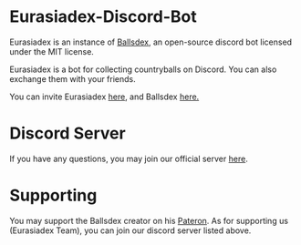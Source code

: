 # Eurasiadex-Discord-Bot
Eurasiadex is an instance of [Ballsdex](https://github.com/Ballsdex-Team/BallsDex-DiscordBot), an open-source discord bot licensed under the MIT license.

Eurasiadex is a bot for collecting countryballs on Discord. You can also exchange them with your friends.

You can invite Eurasiadex [here](https://discord.com/api/oauth2/authorize?client_id=1162616114262581289&permissions=414464728129&scope=bot), and Ballsdex [here.](https://discord.com/api/oauth2/authorize?client_id=999736048596816014&permissions=537193536&scope=bot%20applications.commands)
# Discord Server
If you have any questions, you may join our official server [here](https://discord.gg/gDTJbCN6uB).
# Supporting
You may support the Ballsdex creator on his [Pateron](https://patreon.com/retke). As for supporting us (Eurasiadex Team), you can join our discord server listed above.

